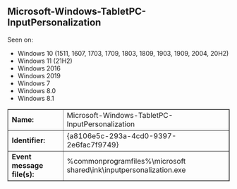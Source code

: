 ## Microsoft-Windows-TabletPC-InputPersonalization

Seen on:
* Windows 10 (1511, 1607, 1703, 1709, 1803, 1809, 1903, 1909, 2004, 20H2)
* Windows 11 (21H2)
* Windows 2016
* Windows 2019
* Windows 7
* Windows 8.0
* Windows 8.1

<table border="1" class="docutils">
  <tbody>
    <tr>
      <td><b>Name:</b></td>
      <td>Microsoft-Windows-TabletPC-InputPersonalization</td>
    </tr>
    <tr>
      <td><b>Identifier:</b></td>
      <td>{a8106e5c-293a-4cd0-9397-2e6fac7f9749}</td>
    </tr>
    <tr>
      <td><b>Event message file(s):</b></td>
      <td>%commonprogramfiles%\microsoft shared\ink\inputpersonalization.exe</td>
    </tr>
  </tbody>
</table>

&nbsp;

